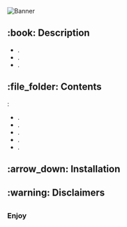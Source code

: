 <!DOCTYPE html>
<html>
<head>
  <meta charset="UTF-8">
</head>
<body>
  <img src="" alt="Banner"/>
  
  <h2>:book: Description</h2>
  <ul>
    <li> .</li>
    <li> .</li>
    <li> .</li>
  </ul>

  <h2>:file_folder: Contents</h2>
  <p>:</p>
  <ul>
    <li><strong> </strong> .</li>
    <li><strong> </strong> .</li>
    <li><strong> </strong> .</li>
    <li><strong> </strong> .</li>
    <li><strong> </strong> .</li>
  </ul>

  <h2>:arrow_down: Installation</h2>
  <p>
    
  </p>
  
  <h2>:warning: Disclaimers</h2>
  <p>
    
  </p>
  <h2></h2>
  <h3> Enjoy </h3>
</body>
</html>

